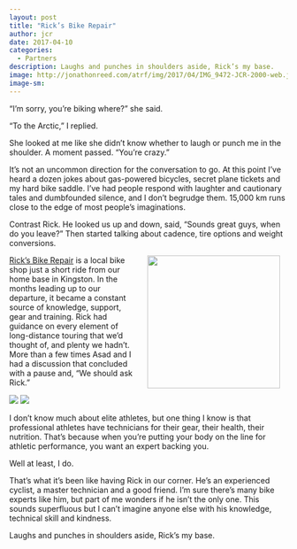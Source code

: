 ```yaml
---
layout: post
title: "Rick’s Bike Repair"
author: jcr
date: 2017-04-10
categories:
  - Partners
description: Laughs and punches in shoulders aside, Rick’s my base.
image: http://jonathonreed.com/atrf/img/2017/04/IMG_9472-JCR-2000-web.jpg
image-sm:
---
```

&ldquo;I&rsquo;m sorry, you&rsquo;re biking where?&rdquo; she said.

&ldquo;To the Arctic,&rdquo; I replied.

She looked at me like she didn&rsquo;t know whether to laugh or punch me in the shoulder. A moment passed. &ldquo;You&rsquo;re crazy.&rdquo;

It&rsquo;s not an uncommon direction for the conversation to go. At this point I&rsquo;ve heard a dozen jokes about gas-powered bicycles, secret plane tickets and my hard bike saddle. I&rsquo;ve had people respond with laughter and cautionary tales and dumbfounded silence, and I don&rsquo;t begrudge them. 15,000 km runs close to the edge of most people&rsquo;s imaginations.

Contrast Rick. He looked us up and down, said, &ldquo;Sounds great guys, when do you leave?&rdquo; Then started talking about cadence, tire options and weight conversions.

<a href="http://ricksbikerepair.ca" target="blank"><img src="http://jonathonreed.com/atrf/img/2017/04/ricks-240-web.png" class="logo" width="240" style="float:right;margin:0 1em;"></a>

<a href="http://ricksbikerepair.ca" target="blank">Rick&rsquo;s Bike Repair</a> is a local bike shop just a short ride from our home base in Kingston. In the months leading up to our departure, it became a constant source of knowledge, support, gear and training. Rick had guidance on every element of long-distance touring that we&rsquo;d thought of, and plenty we hadn&rsquo;t. More than a few times Asad and I had a discussion that concluded with a pause and, &ldquo;We should ask Rick.&rdquo;

<img src="http://jonathonreed.com/atrf/img/2017/04/IMG_9476-JCR-2000-web.jpg">
<img src="http://jonathonreed.com/atrf/img/2017/04/IMG_9457-JCR-2000-web.jpg">

I don&rsquo;t know much about elite athletes, but one thing I know is that professional athletes have technicians for their gear, their health, their nutrition. That&rsquo;s because when you&rsquo;re putting your body on the line for athletic performance, you want an expert backing you.

Well at least, I do.

That&rsquo;s what it&rsquo;s been like having Rick in our corner. He&rsquo;s an experienced cyclist, a master technician and a good friend. I&rsquo;m sure there&rsquo;s many bike experts like him, but part of me wonders if he isn&rsquo;t the only one. This sounds superfluous but I can&rsquo;t imagine anyone else with his knowledge, technical skill and kindness.

Laughs and punches in shoulders aside, Rick&rsquo;s my base.
